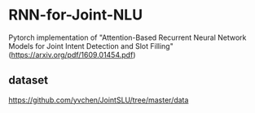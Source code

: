 # RNN-for-Joint-NLU
Pytorch implementation of "Attention-Based Recurrent Neural Network Models for Joint Intent Detection and Slot Filling" (https://arxiv.org/pdf/1609.01454.pdf)

## dataset
https://github.com/yvchen/JointSLU/tree/master/data 
